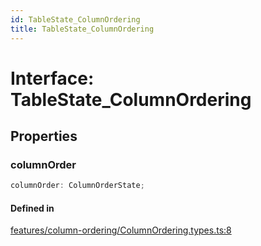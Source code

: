 ```yaml
---
id: TableState_ColumnOrdering
title: TableState_ColumnOrdering
---
```


# Interface: TableState\_ColumnOrdering

## Properties

### columnOrder

```ts
columnOrder: ColumnOrderState;
```

#### Defined in

[features/column-ordering/ColumnOrdering.types.ts:8](https://github.com/TanStack/table/blob/main/packages/table-core/src/features/column-ordering/ColumnOrdering.types.ts#L8)
